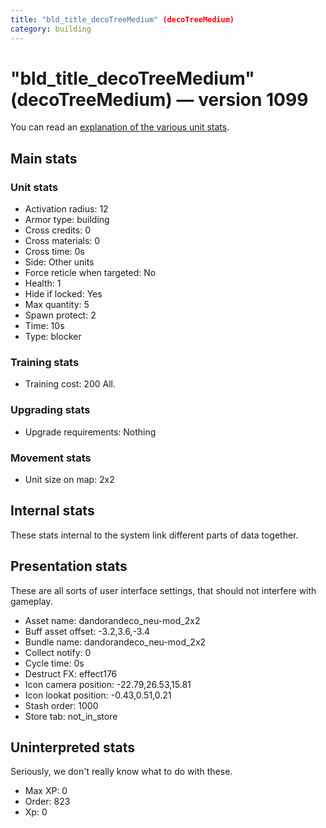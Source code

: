 ```yaml
---
title: "bld_title_decoTreeMedium" (decoTreeMedium)
category: building
---
```


# "bld_title_decoTreeMedium" (decoTreeMedium) — version 1099

You can read an [explanation  of the various unit stats](unitexplained.md).

## Main stats

### Unit stats

  * Activation radius: 12
  * Armor type: building
  * Cross credits: 0
  * Cross materials: 0
  * Cross time: 0s
  * Side: Other units
  * Force reticle when targeted: No
  * Health: 1
  * Hide if locked: Yes
  * Max quantity: 5
  * Spawn protect: 2
  * Time: 10s
  * Type: blocker

### Training stats

  * Training cost: 200 All.

### Upgrading stats

  * Upgrade requirements: Nothing

### Movement stats

  * Unit size on map: 2x2

## Internal stats

These stats internal to the system link different parts of data together.


## Presentation stats

These are all sorts of user interface settings, that should not interfere with gameplay.

  * Asset name: dandorandeco_neu-mod_2x2
  * Buff asset offset: -3.2,3.6,-3.4
  * Bundle name: dandorandeco_neu-mod_2x2
  * Collect notify: 0
  * Cycle time: 0s
  * Destruct FX: effect176
  * Icon camera position: -22.79,26.53,15.81
  * Icon lookat position: -0.43,0.51,0.21
  * Stash order: 1000
  * Store tab: not_in_store

## Uninterpreted stats

Seriously, we don't really know what to do with these.

  * Max XP: 0
  * Order: 823
  * Xp: 0

